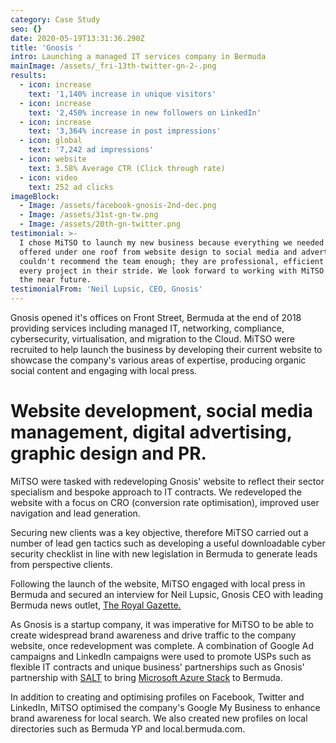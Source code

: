 ```yaml
---
category: Case Study
seo: {}
date: 2020-05-19T13:31:36.290Z
title: 'Gnosis '
intro: Launching a managed IT services company in Bermuda
mainImage: /assets/_fri-13th-twitter-gn-2-.png
results:
  - icon: increase
    text: '1,140% increase in unique visitors'
  - icon: increase
    text: '2,450% increase in new followers on LinkedIn'
  - icon: increase
    text: '3,364% increase in post impressions'
  - icon: global
    text: '7,242 ad impressions'
  - icon: website
    text: 3.58% Average CTR (Click through rate)
  - icon: video
    text: 252 ad clicks
imageBlock:
  - Image: /assets/facebook-gnosis-2nd-dec.png
  - Image: /assets/31st-gn-tw.png
  - Image: /assets/20th-gn-twitter.png
testimonial: >-
  I chose MiTSO to launch my new business because everything we needed was
  offered under one roof from website design to social media and advertising. I
  couldn't recommend the team enough; they are professional, efficient and take
  every project in their stride. We look forward to working with MiTSO again in
  the near future. 
testimonialFrom: 'Neil Lupsic, CEO, Gnosis'
---
```

Gnosis opened it's offices on Front Street, Bermuda at the end of 2018 providing services including managed IT, networking, compliance, cybersecurity, virtualisation, and migration to the Cloud. MiTSO were recruited to help launch the business by developing their current website to showcase the company's various areas of expertise, producing organic social content and engaging with local press. 

# Website development, social media management, digital advertising, graphic design and PR.

MiTSO were tasked with redeveloping Gnosis' website to reflect their sector specialism and bespoke approach to IT contracts. We redeveloped the website with a focus on CRO (conversion rate optimisation), improved user navigation and lead generation.

Securing new clients was a key objective, therefore MiTSO carried out a number of lead gen tactics such as developing a useful downloadable cyber security checklist in line with new legislation in Bermuda to generate leads from perspective clients. 

Following the launch of the website, MiTSO engaged with local press in Bermuda and secured an interview for Neil Lupsic, Gnosis CEO with leading Bermuda news outlet, [The Royal Gazette.
](http://mobile.royalgazette.com/local-business/article/20190816/team-bring-innovation-to-managed-it-services&template=mobileart&template=mobileart)

As Gnosis is a startup company, it was imperative for MiTSO to be able to create widespread brand awareness and drive traffic to the company website, once redevelopment was complete. A combination of Google Ad campaigns and LinkedIn campaigns were used to promote USPs such as flexible IT contracts and unique business' partnerships such as Gnosis' partnership with [SALT](https://www.salt.ky/) to bring [Microsoft Azure Stack](https://azure.microsoft.com/en-us/) to Bermuda.

In addition to creating and optimising profiles on Facebook, Twitter and LinkedIn, MiTSO optimised the company's Google My Business to enhance brand awareness for local search. We also created new profiles on local directories such as Bermuda YP and local.bermuda.com.

